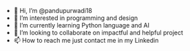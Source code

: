 - 👋 Hi, I’m @pandupurwadi18
- 👀 I’m interested in programming and design
- 🌱 I’m currently learning Python language and AI
- 💞️ I’m looking to collaborate on impactful and helpful project
- 📫 How to reach me just contact me in my Linkedin

<!---
pandupurwadi18/pandupurwadi18 is a ✨ special ✨ repository because its `README.md` (this file) appears on your GitHub profile.
You can click the Preview link to take a look at your changes.
--->
